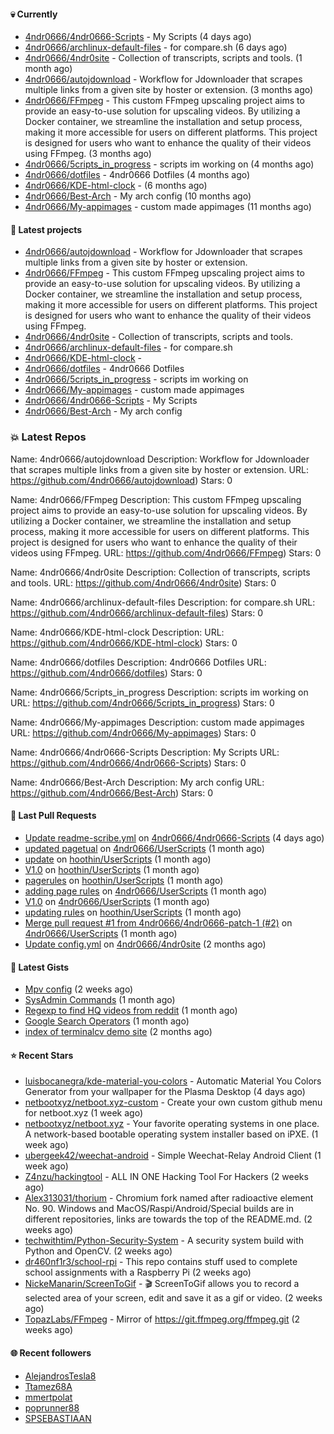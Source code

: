 #### :skull: Currently

- [4ndr0666/4ndr0666-Scripts](https://github.com/4ndr0666/4ndr0666-Scripts) - My Scripts (4 days ago)
- [4ndr0666/archlinux-default-files](https://github.com/4ndr0666/archlinux-default-files) - for compare.sh (6 days ago)
- [4ndr0666/4ndr0site](https://github.com/4ndr0666/4ndr0site) - Collection of transcripts, scripts and tools. (1 month ago)
- [4ndr0666/autojdownload](https://github.com/4ndr0666/autojdownload) - Workflow for Jdownloader that scrapes multiple links from a given site by hoster or extension. (3 months ago)
- [4ndr0666/FFmpeg](https://github.com/4ndr0666/FFmpeg) - This custom FFmpeg upscaling project aims to provide an easy-to-use solution for upscaling videos. By utilizing a Docker container, we streamline the installation and setup process, making it more accessible for users on different platforms. This project is designed for users who want to enhance the quality of their videos using FFmpeg. (3 months ago)
- [4ndr0666/5cripts_in_progress](https://github.com/4ndr0666/5cripts_in_progress) - scripts im working on (4 months ago)
- [4ndr0666/dotfiles](https://github.com/4ndr0666/dotfiles) - 4ndr0666 Dotfiles (4 months ago)
- [4ndr0666/KDE-html-clock](https://github.com/4ndr0666/KDE-html-clock) -  (6 months ago)
- [4ndr0666/Best-Arch](https://github.com/4ndr0666/Best-Arch) - My arch config (10 months ago)
- [4ndr0666/My-appimages](https://github.com/4ndr0666/My-appimages) - custom made appimages (11 months ago)

#### :dizzy: Latest projects

- [4ndr0666/autojdownload](https://github.com/4ndr0666/autojdownload) - Workflow for Jdownloader that scrapes multiple links from a given site by hoster or extension.
- [4ndr0666/FFmpeg](https://github.com/4ndr0666/FFmpeg) - This custom FFmpeg upscaling project aims to provide an easy-to-use solution for upscaling videos. By utilizing a Docker container, we streamline the installation and setup process, making it more accessible for users on different platforms. This project is designed for users who want to enhance the quality of their videos using FFmpeg.
- [4ndr0666/4ndr0site](https://github.com/4ndr0666/4ndr0site) - Collection of transcripts, scripts and tools.
- [4ndr0666/archlinux-default-files](https://github.com/4ndr0666/archlinux-default-files) - for compare.sh
- [4ndr0666/KDE-html-clock](https://github.com/4ndr0666/KDE-html-clock) - 
- [4ndr0666/dotfiles](https://github.com/4ndr0666/dotfiles) - 4ndr0666 Dotfiles
- [4ndr0666/5cripts_in_progress](https://github.com/4ndr0666/5cripts_in_progress) - scripts im working on
- [4ndr0666/My-appimages](https://github.com/4ndr0666/My-appimages) - custom made appimages
- [4ndr0666/4ndr0666-Scripts](https://github.com/4ndr0666/4ndr0666-Scripts) - My Scripts
- [4ndr0666/Best-Arch](https://github.com/4ndr0666/Best-Arch) - My arch config

### :boom:  Latest Repos

Name: 4ndr0666/autojdownload
Description: Workflow for Jdownloader that scrapes multiple links from a given site by hoster or extension.
URL: https://github.com/4ndr0666/autojdownload)
Stars: 0

Name: 4ndr0666/FFmpeg
Description: This custom FFmpeg upscaling project aims to provide an easy-to-use solution for upscaling videos. By utilizing a Docker container, we streamline the installation and setup process, making it more accessible for users on different platforms. This project is designed for users who want to enhance the quality of their videos using FFmpeg.
URL: https://github.com/4ndr0666/FFmpeg)
Stars: 0

Name: 4ndr0666/4ndr0site
Description: Collection of transcripts, scripts and tools.
URL: https://github.com/4ndr0666/4ndr0site)
Stars: 0

Name: 4ndr0666/archlinux-default-files
Description: for compare.sh
URL: https://github.com/4ndr0666/archlinux-default-files)
Stars: 0

Name: 4ndr0666/KDE-html-clock
Description: 
URL: https://github.com/4ndr0666/KDE-html-clock)
Stars: 0

Name: 4ndr0666/dotfiles
Description: 4ndr0666 Dotfiles
URL: https://github.com/4ndr0666/dotfiles)
Stars: 0

Name: 4ndr0666/5cripts_in_progress
Description: scripts im working on
URL: https://github.com/4ndr0666/5cripts_in_progress)
Stars: 0

Name: 4ndr0666/My-appimages
Description: custom made appimages
URL: https://github.com/4ndr0666/My-appimages)
Stars: 0

Name: 4ndr0666/4ndr0666-Scripts
Description: My Scripts
URL: https://github.com/4ndr0666/4ndr0666-Scripts)
Stars: 0

Name: 4ndr0666/Best-Arch
Description: My arch config
URL: https://github.com/4ndr0666/Best-Arch)
Stars: 0


#### 🔨 Last Pull Requests

- [Update readme-scribe.yml](https://github.com/4ndr0666/4ndr0666-Scripts/pull/14) on [4ndr0666/4ndr0666-Scripts](https://github.com/4ndr0666/4ndr0666-Scripts) (4 days ago)
- [updated pagetual](https://github.com/4ndr0666/UserScripts/pull/8) on [4ndr0666/UserScripts](https://github.com/4ndr0666/UserScripts) (1 month ago)
- [update](https://github.com/hoothin/UserScripts/pull/395) on [hoothin/UserScripts](https://github.com/hoothin/UserScripts) (1 month ago)
- [V1.0](https://github.com/hoothin/UserScripts/pull/394) on [hoothin/UserScripts](https://github.com/hoothin/UserScripts) (1 month ago)
- [pagerules](https://github.com/hoothin/UserScripts/pull/393) on [hoothin/UserScripts](https://github.com/hoothin/UserScripts) (1 month ago)
- [adding page rules](https://github.com/4ndr0666/UserScripts/pull/7) on [4ndr0666/UserScripts](https://github.com/4ndr0666/UserScripts) (1 month ago)
- [V1.0](https://github.com/4ndr0666/UserScripts/pull/6) on [4ndr0666/UserScripts](https://github.com/4ndr0666/UserScripts) (1 month ago)
- [updating rules](https://github.com/hoothin/UserScripts/pull/392) on [hoothin/UserScripts](https://github.com/hoothin/UserScripts) (1 month ago)
- [Merge pull request #1 from 4ndr0666/4ndr0666-patch-1 (#2)](https://github.com/4ndr0666/UserScripts/pull/5) on [4ndr0666/UserScripts](https://github.com/4ndr0666/UserScripts) (1 month ago)
- [Update config.yml](https://github.com/4ndr0666/4ndr0site/pull/33) on [4ndr0666/4ndr0site](https://github.com/4ndr0666/4ndr0site) (2 months ago)

#### 📓 Latest Gists

- [Mpv config](https://gist.github.com/3b374e66eeb82b8d049b9fb70c5f2b16) (2 weeks ago)
- [SysAdmin Commands](https://gist.github.com/cc2c3e025404fd8c30ffa4bbdf21b26f) (1 month ago)
- [Regexp to find HQ videos from reddit](https://gist.github.com/17861fde61b7e817543c68b552f1658c) (1 month ago)
- [Google Search Operators](https://gist.github.com/2eef7f425e61110e8f1eb2232a918fb9) (1 month ago)
- [index of terminalcv demo site](https://gist.github.com/d40bd312e19a7dd7ea6bc879552aeaf0) (2 months ago)

#### ⭐ Recent Stars

- [luisbocanegra/kde-material-you-colors](https://github.com/luisbocanegra/kde-material-you-colors) - Automatic Material You Colors Generator from your wallpaper for the Plasma Desktop (4 days ago)
- [netbootxyz/netboot.xyz-custom](https://github.com/netbootxyz/netboot.xyz-custom) - Create your own custom github menu for netboot.xyz (1 week ago)
- [netbootxyz/netboot.xyz](https://github.com/netbootxyz/netboot.xyz) - Your favorite operating systems in one place.  A network-based bootable operating system installer based on iPXE. (1 week ago)
- [ubergeek42/weechat-android](https://github.com/ubergeek42/weechat-android) - Simple Weechat-Relay Android Client (1 week ago)
- [Z4nzu/hackingtool](https://github.com/Z4nzu/hackingtool) - ALL IN ONE Hacking Tool For Hackers (2 weeks ago)
- [Alex313031/thorium](https://github.com/Alex313031/thorium) - Chromium fork named after radioactive element No. 90. Windows and MacOS/Raspi/Android/Special builds are in different repositories, links are towards the top of the README.md. (2 weeks ago)
- [techwithtim/Python-Security-System](https://github.com/techwithtim/Python-Security-System) - A security system build with Python and OpenCV. (2 weeks ago)
- [dr460nf1r3/school-rpi](https://github.com/dr460nf1r3/school-rpi) - This repo contains stuff used to complete school assignments with a Raspberry Pi (2 weeks ago)
- [NickeManarin/ScreenToGif](https://github.com/NickeManarin/ScreenToGif) - 🎬 ScreenToGif allows you to record a selected area of your screen, edit and save it as a gif or video. (2 weeks ago)
- [TopazLabs/FFmpeg](https://github.com/TopazLabs/FFmpeg) - Mirror of https://git.ffmpeg.org/ffmpeg.git (2 weeks ago)

#### :globe_with_meridians: Recent followers

- [AlejandrosTesla8](https://github.com/AlejandrosTesla8)
- [Ttamez68A](https://github.com/Ttamez68A)
- [mmertpolat](https://github.com/mmertpolat)
- [poprunner88](https://github.com/poprunner88)
- [SPSEBASTIAAN](https://github.com/SPSEBASTIAAN)


